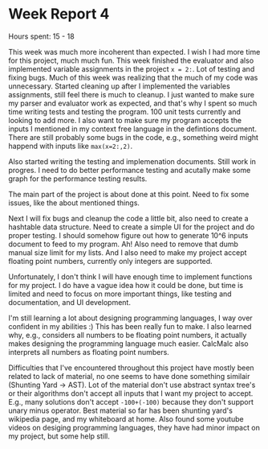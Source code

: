 
# Week Report 4

Hours spent: 15 - 18

This week was much more incoherent than expected. I wish I had more time for this project, much much fun. This week finished the evaluator and also implemented variable assignments in the project `x = 2:`.
Lot of testing and fixing bugs. Much of this week was realizing that the much of my code was unnecessary. Started cleaning up after I implemented the variables assignments, still feel there is much to cleanup.
I just wanted to make sure my parser and evaluator work as expected, and that's why I spent so much time writing tests and testing the program. 100 unit tests currently and looking to add more. I also want to make sure my program accepts the inputs I mentioned in my context free language in the defintions document. There are still probably some bugs in the code, e.g., something weird might happend with inputs like `max(x=2:,2)`.

Also started writing the testing and implemenation documents. Still work in progres. I need to do better performance testing and acutally make some graph for the performance testing results.

The main part of the project is about done at this point. Need to fix some issues, like the about mentioned things.

Next I will fix bugs and cleanup the code a little bit, also need to create a hashtable data structure. Need to create a simple UI for the project and do proper testing. I should somehow figure out how to generate 10^6 inputs document to feed to my program. Ah! Also need to remove that dumb manual size limit for my lists. And I also need to make my project accept floating point numbers, currently only integers are supported.

Unfortunately, I don't think I will have enough time to implement functions for my project. I do have a vague idea how it could be done, but time is limited and need to focus on more important things, like testing and documentation, and UI development.

I'm still learning a lot about designing programming languages, I way over confident in my abilities :) This has been really fun to make. I also learned why, e.g., considers all numbers to be floating point numbers, it actually makes designing the programming language much easier. CalcMalc also interprets all numbers as floating point numbers.

Difficulties that I've encountered throughout this project have mostly been related to lack of material, no one seems to have done something similair (Shunting Yard -> AST). Lot of the material don't use abstract syntax tree's or their algorithms don't accept all inputs that I want my project to accept. E.g., many solutions don't accept `-100+(-100)` because they don't support unary minus operator. Best material so far has been shunting yard's wikipedia page, and my whiteboard at home. Also found some youtube videos on desiging programming languages, they have had minor impact on my project, but some help still.
